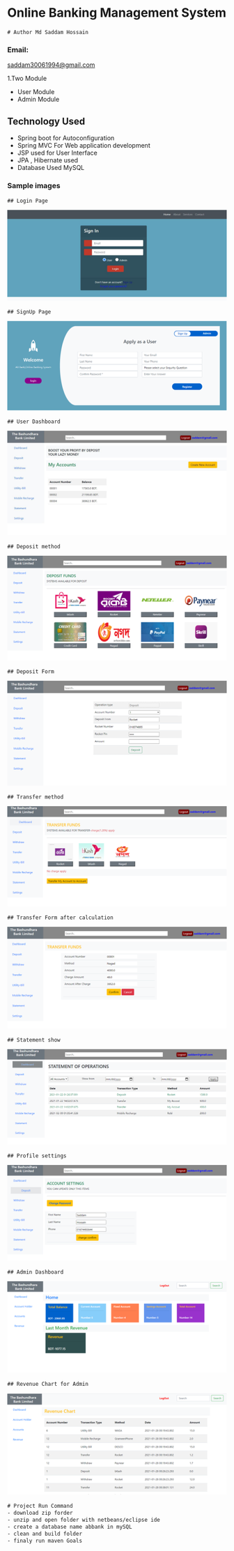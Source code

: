 # Online Banking Management System
```
# Author Md Saddam Hossain
```
### Email:
 saddam30061994@gmail.com

1.Two Module

- User Module
- Admin Module

## Technology Used
- Spring boot for Autoconfiguration
- Spring MVC For Web application development
- JSP used for User Interface
- JPA , Hibernate used
- Database Used MySQL
  
### Sample images
```
## Login Page
```
![login](./Image/login2.JPG)
```
## SignUp Page
```
![login](./Image/signUp.PNG)
```
## User Dashboard
```
![Home](./Image/userHomePage.JPG)
```
## Deposit method
```
![login](./Image/deposit.PNG)
```
## Deposit Form
```
![login](./Image/depositForm.PNG)
```
## Transfer method
```
![login](./Image/transfer.PNG)
```
## Transfer Form after calculation
```
![login](./Image/transferCalculation.PNG)

```
## Statement show
```
![login](./Image/statement.PNG)
```
## Profile settings
```
![login](./Image/accountSettings.PNG)

```
## Admin Dashboard
```
![login](./Image/addminHome.PNG)
```
## Revenue Chart for Admin
```
![login](./Image/RevenueChart.PNG)
```
# Project Run Command
- download zip forder
- unzip and open folder with netbeans/eclipse ide
- create a database name abbank in mySQL
- clean and build folder
- finaly run maven Goals 
```
